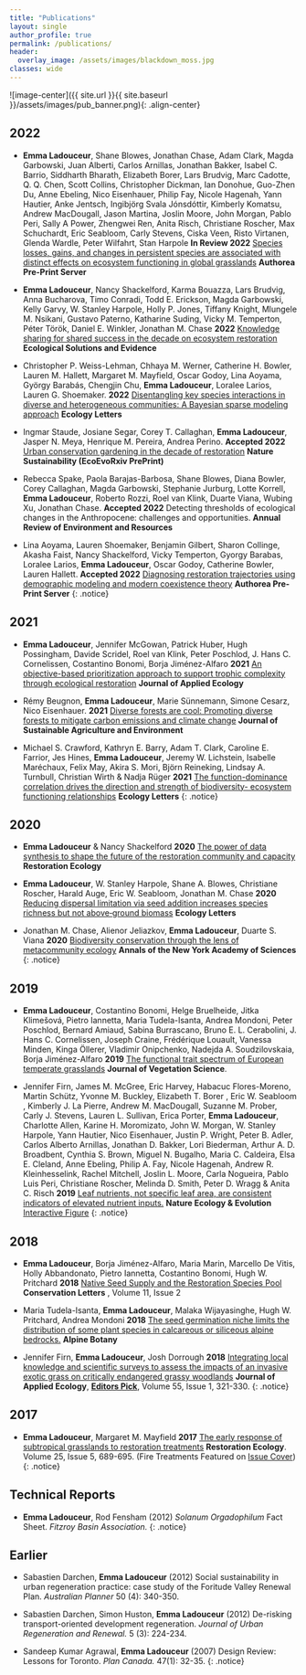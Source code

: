```yaml
---
title: "Publications"
layout: single
author_profile: true
permalink: /publications/
header:
  overlay_image: /assets/images/blackdown_moss.jpg
classes: wide  
---
```


![image-center]({{ site.url }}{{ site.baseurl }}/assets/images/pub_banner.png){: .align-center}


## 2022
* **Emma Ladouceur**, Shane Blowes, Jonathan Chase, Adam Clark, Magda Garbowski, Juan Alberti, Carlos Arnillas, Jonathan Bakker, Isabel C. Barrio, Siddharth Bharath, Elizabeth Borer, Lars Brudvig, Marc Cadotte, Q. Q. Chen, Scott Collins, Christopher Dickman, Ian Donohue, Guo-Zhen Du, Anne Ebeling, Nico Eisenhauer, Philip Fay, Nicole Hagenah, Yann Hautier, Anke Jentsch, Ingibjörg Svala Jónsdóttir, Kimberly Komatsu, Andrew MacDougall, Jason Martina, Joslin Moore, John Morgan, Pablo Peri, Sally A Power, Zhengwei Ren, Anita Risch, Christiane Roscher, Max Schuchardt, Eric Seabloom, Carly Stevens, Ciska Veen, Risto Virtanen, Glenda Wardle, Peter Wilfahrt, Stan Harpole **In Review 2022** [Species losses, gains, and changes in persistent species are associated with distinct effects on ecosystem functioning in global grasslands](https://www.authorea.com/users/407763/articles/552504-species-losses-gains-and-changes-in-persistent-species-are-associated-with-distinct-effects-on-ecosystem-functioning-in-global-grasslands?commit=b6ac65457c7ac5ee0679967ace69a00042300acf) **Authorea Pre-Print Server**

* **Emma Ladouceur**, Nancy Shackelford, Karma Bouazza, Lars Brudvig, Anna Bucharova, Timo Conradi, Todd E. Erickson, Magda Garbowski, Kelly Garvy, W. Stanley Harpole, Holly P. Jones, Tiffany Knight, Mlungele M. Nsikani, Gustavo Paterno, Katharine Suding, Vicky M. Temperton, Péter Török, Daniel E. Winkler, Jonathan M. Chase **2022** [Knowledge sharing for shared success in the decade on ecosystem restoration](https://doi.org/10.1002/2688-8319.12117) **Ecological Solutions and Evidence**

* Christopher P. Weiss-Lehman,  Chhaya M. Werner, Catherine H. Bowler, Lauren M. Hallett, Margaret M. Mayfield, Oscar Godoy, Lina Aoyama, György Barabás, Chengjin Chu, **Emma Ladouceur**,  Loralee Larios, Lauren G. Shoemaker. **2022**  [Disentangling key species interactions in diverse and heterogeneous communities: A Bayesian sparse modeling approach](https://doi.org/10.1111/ele.13977) **Ecology Letters**

* Ingmar Staude, Josiane Segar, Corey T. Callaghan, **Emma Ladouceur**, Jasper N. Meya, Henrique M. Pereira, Andrea Perino. **Accepted 2022** [Urban conservation gardening in the decade of restoration](https://ecoevorxiv.org/p2syu/)  **Nature Sustainability (EcoEvoRxiv PrePrint)**

* Rebecca Spake, Paola Barajas-Barbosa, Shane Blowes, Diana Bowler, Corey Callaghan, Magda Garbowski, Stephanie Jurburg, Lotte Korrell, **Emma Ladouceur**, Roberto Rozzi, Roel van Klink, Duarte Viana, Wubing Xu, Jonathan Chase. **Accepted 2022** Detecting thresholds of ecological changes in the Anthropocene: challenges and opportunities. **Annual Review of Environment and Resources**

* Lina Aoyama, Lauren Shoemaker, Benjamin Gilbert, Sharon Collinge, Akasha Faist, Nancy Shackelford, Vicky Temperton, Gyorgy Barabas, Loralee Larios, **Emma Ladouceur**, Oscar Godoy, Catherine Bowler, Lauren Hallett. **Accepted 2022** [Diagnosing restoration trajectories using demographic modeling and modern coexistence theory](https://www.authorea.com/users/427939/articles/531999-diagnosing-restoration-trajectories-using-demographic-modeling-and-modern-coexistence-theory) **Authorea Pre-Print Server**
{: .notice}

## 2021
* **Emma Ladouceur**, Jennifer McGowan, Patrick Huber, Hugh Possingham, Davide Scridel, Roel van Klink, Peter Poschlod, J. Hans C. Cornelissen, Costantino Bonomi, Borja Jiménez-Alfaro **2021** [An objective-based prioritization approach to support trophic complexity through ecological restoration](https://doi.org/10.1111/1365-2664.13943) **Journal of Applied Ecology**

* Rémy Beugnon, **Emma Ladouceur**, Marie Sünnemann, Simone Cesarz, Nico Eisenhauer. **2021** [Diverse forests are cool: Promoting diverse forests to mitigate carbon emissions and climate change](https://onlinelibrary.wiley.com/doi/full/10.1002/sae2.12005) **Journal of Sustainable Agriculture and Environment**

* Michael S. Crawford, Kathryn E. Barry, Adam T. Clark, Caroline E. Farrior, Jes Hines, **Emma Ladouceur**, Jeremy W. Lichstein, Isabelle Maréchaux, Felix May, Akira S. Mori, Björn Reineking, Lindsay A. Turnbull, Christian Wirth & Nadja Rüger **2021** [The function-dominance correlation drives the direction and strength of biodiversity- ecosystem functioning relationships](https://onlinelibrary.wiley.com/doi/10.1111/ele.13776) **Ecology Letters**
{: .notice}

## 2020
* **Emma Ladouceur** & Nancy Shackelford **2020** [The power of data synthesis to shape the future of the restoration community and capacity](https://onlinelibrary.wiley.com/doi/abs/10.1111/rec.13251) **Restoration Ecology**

* **Emma Ladouceur**,  W. Stanley Harpole,  Shane A. Blowes,  Christiane Roscher,  Harald Auge,  Eric W. Seabloom,  Jonathan M. Chase **2020** [Reducing dispersal limitation via seed addition increases species richness but not above‐ground biomass](https://onlinelibrary.wiley.com/doi/full/10.1111/ele.13566) **Ecology Letters**

* Jonathan M. Chase, Alienor Jeliazkov, **Emma Ladouceur**, Duarte S. Viana **2020** [Biodiversity conservation through the lens of metacommunity ecology]( https://doi.org/10.1111/nyas.14378) **Annals of the New York Academy of Sciences**
{: .notice}

## 2019
* **Emma Ladouceur**, Costantino Bonomi, Helge Bruelheide, Jitka Klimešová, Pietro Iannetta, Maria Tudela-Isanta, Andrea Mondoni, Peter Poschlod, Bernard Amiaud, Sabina Burrascano, Bruno E. L. Cerabolini, J. Hans C. Cornelissen, Joseph Craine, Frédérique Louault, Vanessa Minden, Kinga Öllerer, Vladimir Onipchenko, Nadejda A. Soudzilovskaia, Borja Jiménez-Alfaro **2019** [The functional trait spectrum of European temperate grasslands](https://doi.org/10.1111/jvs.12784) **Journal of Vegetation Science**.

* Jennifer Firn, James M. McGree, Eric Harvey, Habacuc Flores-Moreno, Martin Schütz, Yvonne M. Buckley, Elizabeth T. Borer  , Eric W. Seabloom  , Kimberly J. La Pierre, Andrew M. MacDougall, Suzanne M. Prober, Carly J. Stevens, Lauren L. Sullivan, Erica Porter, **Emma Ladouceur**, Charlotte Allen, Karine H. Moromizato, John W. Morgan, W. Stanley Harpole, Yann Hautier, Nico Eisenhauer, Justin P. Wright, Peter B. Adler, Carlos Alberto Arnillas, Jonathan D. Bakker, Lori Biederman, Arthur A. D. Broadbent, Cynthia S. Brown, Miguel N. Bugalho, Maria C. Caldeira, Elsa E. Cleland, Anne Ebeling, Philip A. Fay, Nicole Hagenah, Andrew R. Kleinhesselink, Rachel Mitchell, Joslin L. Moore, Carla Nogueira, Pablo Luis Peri, Christiane Roscher, Melinda D. Smith, Peter D. Wragg & Anita C. Risch **2019** [Leaf nutrients, not specific leaf area, are consistent indicators of elevated nutrient inputs.](https://doi.org/10.1038/s41559-018-0790-1) **Nature Ecology & Evolution** [Interactive Figure](https://evidentlyso.com.au/clients/qut/functionalTraits0120/)
{: .notice}

## 2018
* **Emma Ladouceur**, Borja Jiménez-Alfaro, Maria Marin, Marcello De Vitis, Holly Abbandonato, Pietro Iannetta, Costantino Bonomi, Hugh W. Pritchard **2018** [Native Seed Supply and the Restoration Species Pool](http://onlinelibrary.wiley.com/doi/10.1111/conl.12381/abstract) **Conservation Letters** , Volume 11, Issue 2

* Maria Tudela-Isanta, **Emma Ladouceur**, Malaka Wijayasinghe, Hugh W. Pritchard, Andrea Mondoni **2018** [The seed germination niche limits the distribution of some plant species in calcareous or siliceous alpine bedrocks.](https://link.springer.com/article/10.1007/s00035-018-0199-0) **Alpine Botany**

* Jennifer Firn, **Emma Ladouceur**, Josh Dorrough **2018** [Integrating local knowledge and scientific surveys to assess the impacts of an invasive exotic grass on critically endangered grassy woodlands](http://onlinelibrary.wiley.com/doi/10.1111/1365-2664.12928/full) **Journal of Applied Ecology**, [**Editors Pick**](https://appliedecologistsblog.com/2017/07/06/research-management-and-local-knowledge/), Volume 55, Issue 1, 321-330.
{: .notice}

## 2017
* **Emma Ladouceur**, Margaret M. Mayfield **2017** [The early response of subtropical grasslands to restoration treatments](http://onlinelibrary.wiley.com/doi/10.1111/rec.12491/full) **Restoration Ecology**. Volume 25, Issue 5, 689-695. (Fire Treatments Featured on [Issue Cover](https://onlinelibrary.wiley.com/doi/epdf/10.1111/rec.12443))
{: .notice}

## Technical Reports

* **Emma Ladouceur**, Rod Fensham (2012) _Solanum Orgadophilum_ Fact Sheet. *Fitzroy Basin Association.*
{: .notice}


## Earlier
* Sabastien Darchen, **Emma Ladouceur** (2012) Social sustainability in urban regeneration practice: case study of the Foritude Valley Renewal Plan. *Australian Planner* 50 (4): 340-350.

* Sabastien Darchen, Simon Huston, **Emma Ladouceur** (2012) De-risking transport-oriented development regeneration. *Journal of Urban Regeneration and Renewal.* 5 (3): 224-234. 

* Sandeep Kumar Agrawal, **Emma Ladouceur** (2007) Design Review: Lessons for Toronto. *Plan Canada.* 47(1): 32-35.
{: .notice}


